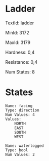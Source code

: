 # Ladder

TextId: ladder

MinId: 3172

MaxId: 3179

Hardness: 0,4

Resistance: 0,4


Num States: 8

# States
```
Name: facing
Type: direction
Num Values: 4
Values:
    NORTH
    EAST
    SOUTH
    WEST

Name: waterlogged
Type: bool
Num Values: 2
```